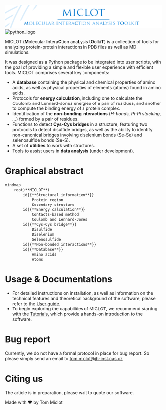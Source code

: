 <img src="__banner.png" alt="banner" class="center">
<img src="https://www.python.org/static/community_logos/python-powered-w.svg" alt="python_logo" width="80">


MICLOT (**M**olecular **I**ntera**C**tion ana**L**ysis t**O**olki**T**) is a collection of tools for analyzing protein-protein interactions in PDB files as well as MD simulations.

It was designed as a Python package to be integrated into user scripts, with the goal of providing a simple and flexible user experience with efficient tools. MICLOT comprises several key components:

- A **database** containing the physical and chemical properties of amino acids, as well as physical properties of elements (atoms) found in amino acids.
- Protocols for **energy calculation**, including one to calculate the Coulomb and Lennard-Jones energies of a pair of residues, and another to compute the binding energy of a protein complex.
- Identification of the **non-bonding interactions** (*H-bonds, Pi-Pi stacking, ...*) formed by a pair of residues.
- Functions to detect **Cys-Cys bridges** in a structure, featuring two protocols to detect disulfide bridges, as well as the ability to identify non-canonical bridges involving diselenium bonds (Se-Se) and selenosulfide bonds (Se-S).
- A set of **utilities** to work with structures.
- Tools to assist users in **data analysis** (under development).



# Graphical abstract

```mermaid
mindmap
    root)**MICLOT**(
        id{{**Structural information**}}
            Protein region
            Secondary structure
        id{{**Energy calculation**}}
            Contacts-based method
            Coulomb and Lennard-Jones
        id{{**Cys-Cys bridge**}}
            Disulfide
            Diselenium
            Selenosulfide
        id{{**Non-bonded interactions**}}
        id{{**Database**}}
            Amino acids
            Atoms
```




# Usage & Documentations

- For detailed instructions on installation, as well as information on the technical features and theoretical background of the software, please refer to the [User guide](User_Guide/Manual.md).
- To begin exploring the capabilities of MICLOT, we recommend starting with the [Tutorials](Tutorial/Tutorials.md), which provide a hands-on introduction to the software.




# Bug report

Currently, we do not have a formal protocol in place for bug report. So please simply send an email to [tom.miclot@jh-inst.cas.cz](tom.miclot@jh-inst.cas.cz)



# Citing us

The article is in preparation, please wait to quote our software.

Made with :heart: by Tom Miclot
